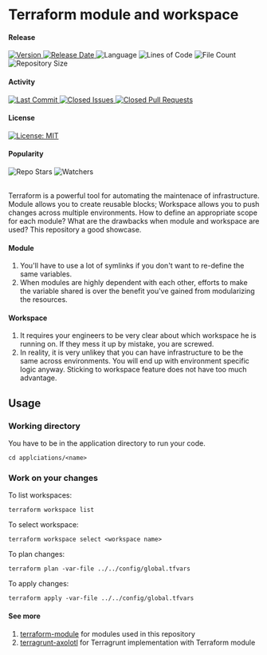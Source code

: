 # Terraform module and workspace
#### Release
<div align="left">
  <a href="https://github.com/tchiunam/terraform-axolotl/releases">
    <img alt="Version" src="https://img.shields.io/github/v/release/tchiunam/terraform-axolotl?sort=semver" />
  </a>
  <a href="https://github.com/tchiunam/terraform-axolotl/releases">
    <img alt="Release Date" src="https://img.shields.io/github/release-date/tchiunam/terraform-axolotl" />
  </a>
  <img alt="Language" src="https://img.shields.io/github/languages/count/tchiunam/terraform-axolotl" />
  <img alt="Lines of Code" src="https://img.shields.io/tokei/lines/github/tchiunam/terraform-axolotl" />
  <img alt="File Count" src="https://img.shields.io/github/directory-file-count/tchiunam/terraform-axolotl" />
  <img alt="Repository Size" src="https://img.shields.io/github/repo-size/tchiunam/terraform-axolotl.svg?label=Repo%20size" />
</div>

#### Activity
<div align="left">
  <a href="https://github.com/tchiunam/terraform-axolotl/commits/main">
    <img alt="Last Commit" src="https://img.shields.io/github/last-commit/tchiunam/terraform-axolotl" />
  </a>
  <a href="https://github.com/tchiunam/terraform-axolotl/issues?q=is%3Aissue+is%3Aclosed">
    <img alt="Closed Issues" src="https://img.shields.io/github/issues-closed/tchiunam/terraform-axolotl" />
  </a>
  <a href="https://github.com/tchiunam/terraform-axolotl/pulls?q=is%3Apr+is%3Aclosed">
    <img alt="Closed Pull Requests" src="https://img.shields.io/github/issues-pr-closed/tchiunam/terraform-axolotl" />
  </a>
</div>

#### License
<div align="left">
  <a href="https://opensource.org/licenses/MIT">
    <img alt="License: MIT" src="https://img.shields.io/github/license/tchiunam/terraform-axolotl" />
  </a>
</div>

#### Popularity
<div align="left">
  <img alt="Repo Stars" src="https://img.shields.io/github/stars/tchiunam/terraform-axolotl?style=social" />
  <img alt="Watchers" src="https://img.shields.io/github/watchers/tchiunam/terraform-axolotl?style=social" />
</div>

<br />

Terraform is a powerful tool for automating the maintenace of infrastructure.
Module allows you to create reusable blocks; Workspace allows you to push changes
across multiple environments. How to define an appropriate scope for each module?
What are the drawbacks when module and workspace are used? This repository a
good showcase.

#### Module
1. You'll have to use a lot of symlinks if you don't want to re-define the same variables.
1. When modules are highly dependent with each other, efforts to make the variable shared
is over the benefit you've gained from modularizing the resources.

#### Workspace
1. It requires your engineers to be very clear about which workspace he is running on.
If they mess it up by mistake, you are screwed.
1. In reality, it is very unlikey that you can have infrastructure to be the same
across environments. You will end up with environment specific logic anyway. Sticking to
workspace feature does not have too much advantage.

## Usage
### Working directory
You have to be in the application directory to run your code.
```
cd applciations/<name>
```

### Work on your changes
To list workspaces:
```
terraform workspace list
```

To select workspace:
```
terraform workspace select <workspace name>
```

To plan changes:
```
terraform plan -var-file ../../config/global.tfvars
```

To apply changes:
```
terraform apply -var-file ../../config/global.tfvars
```

#### See more  
1. [terraform-module](https://github.com/tchiunam/terraform-module) for modules used in this repository
1. [terragrunt-axolotl](https://github.com/tchiunam/terragrunt-axolotl) for Terragrunt implementation with Terraform module
